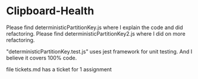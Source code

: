 # Clipboard-Health

Please find deterministicPartitionKey.js where I explain the code and did refactoring.
Please find deterministicPartitionKey2.js where I did on more refactoring.

"deterministicPartitionKey.test.js" uses jest framework for unit testing. And I believe it covers 100% code.  

file tickets.md has a ticket for 1 assignment
